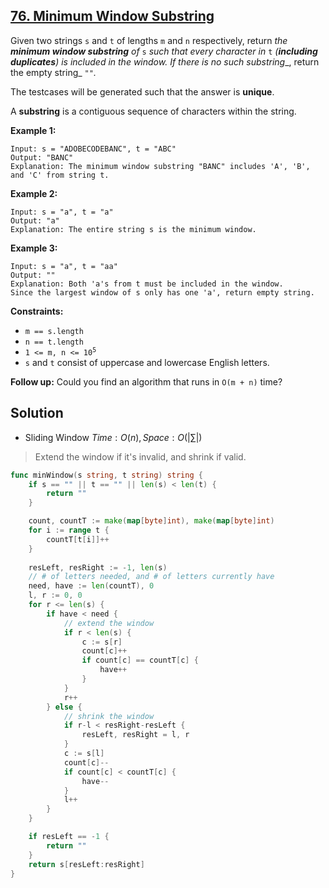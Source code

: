 ## [76. Minimum Window Substring](https://leetcode.com/problems/minimum-window-substring/)


Given two strings `s` and `t` of lengths `m` and `n` respectively, return _the **minimum window substring** of_ `s` _such that every character in_ `t` _(**including duplicates**) is included in the window. If there is no such substring__, return the empty string_ `""`_._

The testcases will be generated such that the answer is **unique**.

A **substring** is a contiguous sequence of characters within the string.

**Example 1:**

```
Input: s = "ADOBECODEBANC", t = "ABC"
Output: "BANC"
Explanation: The minimum window substring "BANC" includes 'A', 'B', and 'C' from string t.
```

**Example 2:**

```
Input: s = "a", t = "a"
Output: "a"
Explanation: The entire string s is the minimum window.
```

**Example 3:**

```
Input: s = "a", t = "aa"
Output: ""
Explanation: Both 'a's from t must be included in the window.
Since the largest window of s only has one 'a', return empty string.
```

**Constraints:**

*   `m == s.length`
*   `n == t.length`
*   <code>1 <= m, n <= 10<sup>5</sup></code>
*   `s` and `t` consist of uppercase and lowercase English letters.

**Follow up:** Could you find an algorithm that runs in `O(m + n)` time?



## Solution

- Sliding Window	$Time: O(n), Space: O(|\sum|)$ 

> Extend the window if it's invalid, and shrink if valid.

```go
func minWindow(s string, t string) string {
    if s == "" || t == "" || len(s) < len(t) {
        return ""
    }

    count, countT := make(map[byte]int), make(map[byte]int)
    for i := range t {
        countT[t[i]]++
    }
    
    resLeft, resRight := -1, len(s)
    // # of letters needed, and # of letters currently have
    need, have := len(countT), 0
    l, r := 0, 0
    for r <= len(s) {
        if have < need {
            // extend the window
            if r < len(s) {
                c := s[r]
                count[c]++
                if count[c] == countT[c] {
                    have++
                }
            }
            r++
        } else {
            // shrink the window
            if r-l < resRight-resLeft {
                resLeft, resRight = l, r
            }
            c := s[l]
            count[c]--
            if count[c] < countT[c] {
                have--
            }
            l++
        }
    }

    if resLeft == -1 {
        return ""
    }
    return s[resLeft:resRight]
}
```